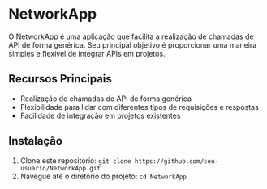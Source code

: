 # NetworkApp

O NetworkApp é uma aplicação que facilita a realização de chamadas de API de forma genérica. Seu principal objetivo é proporcionar uma maneira simples e flexível de integrar APIs em projetos.

## Recursos Principais

- Realização de chamadas de API de forma genérica
- Flexibilidade para lidar com diferentes tipos de requisições e respostas
- Facilidade de integração em projetos existentes

## Instalação

1. Clone este repositório: `git clone https://github.com/seu-usuario/NetworkApp.git`
2. Navegue até o diretório do projeto: `cd NetworkApp`


